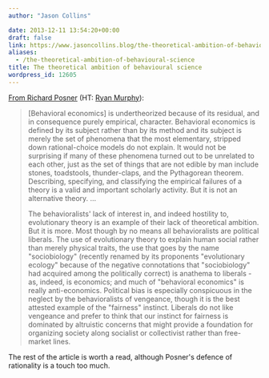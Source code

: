 ```yaml
---
author: "Jason Collins"

date: 2013-12-11 13:54:20+00:00
draft: false
link: https://www.jasoncollins.blog/the-theoretical-ambition-of-behavioural-science/
aliases:
  - /the-theoretical-ambition-of-behavioural-science
title: The theoretical ambition of behavioural science
wordpress_id: 12605
---
```


[From Richard Posner](https://www.aier.org/sites/default/files/publications/EEB200208_0.pdf) (HT: [Ryan Murphy](http://increasingmu.wordpress.com/)):


<blockquote>[Behavioral economics] is undertheorized because of its residual, and in consequence purely empirical, character. Behavioral economics is defined by its subject rather than by its method and its subject is merely the set of phenomena that the most elementary, stripped down rational-choice models do not explain. It would not be surprising if many of these phenomena turned out to be unrelated to each other, just as the set of things that are not edible by man include stones, toadstools, thunder-claps, and the Pythagorean theorem. Describing, specifying, and classifying the empirical failures of a theory is a valid and important scholarly activity. But it is not an alternative theory. ...

The behavioralists' lack of interest in, and indeed hostility to, evolutionary theory is an example of their lack of theoretical ambition. But it is more. Most though by no means all behavioralists are political liberals. The use of evolutionary theory to explain human social rather than merely physical traits, the use that goes by the name "sociobiology" (recently renamed by its proponents "evolutionary ecology" because of the negative connotations that "sociobiology" had acquired among the politically correct) is anathema to liberals - as, indeed, is economics; and much of "behavioral economics" is really anti-economics. Political bias is especially conspicuous in the neglect by the behavioralists of vengeance, though it is the best attested example of the "fairness" instinct. Liberals do not like vengeance and prefer to think that our instinct for fairness is dominated by altruistic concerns that might provide a foundation for organizing society along socialist or collectivist rather than free-market lines.</blockquote>


The rest of the article is worth a read, although Posner's defence of rationality is a touch too much.
